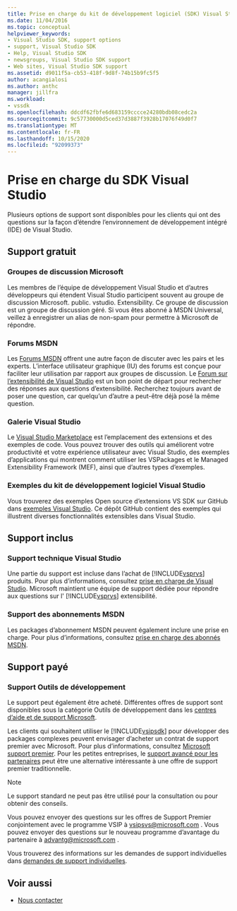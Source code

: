```yaml
---
title: Prise en charge du kit de développement logiciel (SDK) Visual Studio | Microsoft Docs
ms.date: 11/04/2016
ms.topic: conceptual
helpviewer_keywords:
- Visual Studio SDK, support options
- support, Visual Studio SDK
- Help, Visual Studio SDK
- newsgroups, Visual Studio SDK support
- Web sites, Visual Studio SDK support
ms.assetid: d9011f5a-cb53-418f-9d8f-74b15b9fc5f5
author: acangialosi
ms.author: anthc
manager: jillfra
ms.workload:
- vssdk
ms.openlocfilehash: ddcdf62fbfe6d683159cccce24280bdb08cedc2a
ms.sourcegitcommit: 9c57730000d5ced37d3887f3928b17076f49d0f7
ms.translationtype: MT
ms.contentlocale: fr-FR
ms.lasthandoff: 10/15/2020
ms.locfileid: "92099373"
---
```

# <a name="support-for-the-visual-studio-sdk"></a>Prise en charge du SDK Visual Studio
Plusieurs options de support sont disponibles pour les clients qui ont des questions sur la façon d’étendre l’environnement de développement intégré (IDE) de Visual Studio.

## <a name="free-support"></a>Support gratuit

### <a name="microsoft-newsgroups"></a>Groupes de discussion Microsoft
 Les membres de l’équipe de développement Visual Studio et d’autres développeurs qui étendent Visual Studio participent souvent au groupe de discussion Microsoft. public. vstudio. Extensibility. Ce groupe de discussion est un groupe de discussion géré. Si vous êtes abonné à MSDN Universal, veillez à enregistrer un alias de non-spam pour permettre à Microsoft de répondre.

### <a name="msdn-forums"></a>Forums MSDN
 Les [Forums MSDN](https://social.msdn.microsoft.com/Forums/en-US/home) offrent une autre façon de discuter avec les pairs et les experts. L’interface utilisateur graphique (IU) des forums est conçue pour faciliter leur utilisation par rapport aux groupes de discussion. Le [Forum sur l’extensibilité de Visual Studio](/azure/devops/integrate/index?view=azure-devops&viewFallbackFrom=vsts&preserve-view=true) est un bon point de départ pour rechercher des réponses aux questions d’extensibilité. Recherchez toujours avant de poser une question, car quelqu’un d’autre a peut-être déjà posé la même question.

### <a name="visual-studio-gallery"></a>Galerie Visual Studio
 Le [Visual Studio Marketplace](https://marketplace.visualstudio.com/) est l’emplacement des extensions et des exemples de code. Vous pouvez trouver des outils qui améliorent votre productivité et votre expérience utilisateur avec Visual Studio, des exemples d’applications qui montrent comment utiliser les VSPackages et le Managed Extensibility Framework (MEF), ainsi que d’autres types d’exemples.

### <a name="visual-studio-sdk-samples"></a>Exemples du kit de développement logiciel Visual Studio

Vous trouverez des exemples Open source d’extensions VS SDK sur GitHub dans [exemples Visual Studio](https://github.com/Microsoft/VSSDK-Extensibility-Samples). Ce dépôt GitHub contient des exemples qui illustrent diverses fonctionnalités extensibles dans Visual Studio.

## <a name="included-support"></a>Support inclus

### <a name="visual-studio-product-support"></a>Support technique Visual Studio
 Une partie du support est incluse dans l’achat de [!INCLUDE[vsprvs](../code-quality/includes/vsprvs_md.md)] produits. Pour plus d’informations, consultez [prise en charge de Visual Studio](https://msdn.microsoft.com/vstudio/cc136615.aspx). Microsoft maintient une équipe de support dédiée pour répondre aux questions sur l' [!INCLUDE[vsprvs](../code-quality/includes/vsprvs_md.md)] extensibilité.

### <a name="msdn-subscription-support"></a>Support des abonnements MSDN
 Les packages d’abonnement MSDN peuvent également inclure une prise en charge. Pour plus d’informations, consultez [prise en charge des abonnés MSDN](https://msdn.microsoft.com/subscriptions/aa718661.aspx).

## <a name="paid-support"></a>Support payé

### <a name="developer-tools-support"></a>Support Outils de développement

Le support peut également être acheté. Différentes offres de support sont disponibles sous la catégorie Outils de développement dans les [centres d’aide et de support Microsoft](https://support.microsoft.com/supportforbusiness/productselection?fltadd=sps-business-1&sapId=4fd4947b-15ea-ce01-080f-97f2ca3c76e8).

Les clients qui souhaitent utiliser le [!INCLUDE[vsipsdk](../extensibility/includes/vsipsdk_md.md)] pour développer des packages complexes peuvent envisager d’acheter un contrat de support premier avec Microsoft. Pour plus d’informations, consultez [Microsoft support premier](https://support.microsoft.com/premier). Pour les petites entreprises, le [support avancé pour les partenaires](https://partner.microsoft.com/support/advanced-cloud-support) peut être une alternative intéressante à une offre de support premier traditionnelle.

> [!NOTE]
> Le support standard ne peut pas être utilisé pour la consultation ou pour obtenir des conseils.

Vous pouvez envoyer des questions sur les offres de Support Premier conjointement avec le programme VSIP à [vsipsvs@microsoft.com](mailto:vsipsvs@microsoft.com) . Vous pouvez envoyer des questions sur le nouveau programme d’avantage du partenaire à [advantg@microsoft.com](mailto:advantg@microsoft.com) .

Vous trouverez des informations sur les demandes de support individuelles dans [demandes de support individuelles](https://support.microsoft.com/supportforbusiness/productselection).

## <a name="see-also"></a>Voir aussi

- [Nous contacter](../ide/feedback-options.md)
